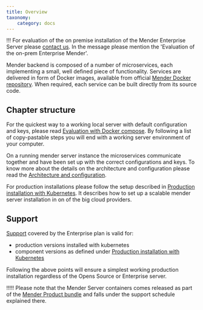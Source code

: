 ```yaml
---
title: Overview
taxonomy:
    category: docs
---
```


!!! For evaluation of the on premise installation of the Mender Enterprise Server please [contact us](https://mender.io/contact-us). In the message please mention the 'Evaluation of the on-prem Enterprise Mender'.


Mender backend is composed of a number of microservices, each implementing a
small, well defined piece of functionality. Services are delivered in form of Docker images, available from official [Mender Docker repository](https://hub.docker.com/r/mendersoftware/?target=_blank). When required, each service can be built directly from its source code.


## Chapter structure

For the quickest way to a working local server with default configuration and keys, please read [Evaluation with Docker compose](../02.Evaluation-with-docker-compose/docs.md). By following a list of copy-pastable steps you will end with a working server environment of your computer.

On a running mender server instance the microservices communicate together and have been set up with the correct configurations and keys. To know more about the details on the architecture and configuration please read the [Architecture and configuration](TBD).

For production installations please follow the setup described in [Production installation with Kubernetes](TBD). It describes how to set up a scalable mender server installation in on of the big cloud providers.

## Support

[Support](https://mender.io/support) covered by the Enterprise plan is valid for:

* production versions installed with kubernetes
* component versions as defined under [Production installation with Kubernetes](../04.Production-installation-with-kubernetes/docs.md)

Following the above points will ensure a simplest working production installation regardless of the Opens Source or Enterprise server.

!!!!! Please note that the Mender Server containers comes released as part of the [Mender Product bundle](../../302.Release-information/01.Release-schedule/docs.md) and falls under the support schedule explained there.
